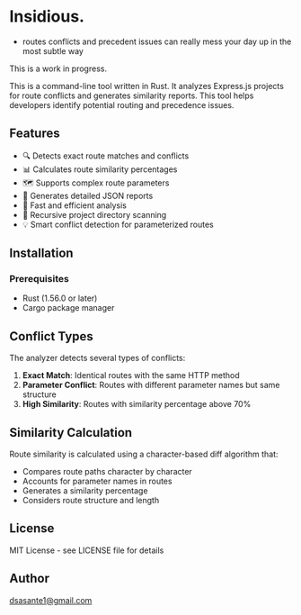 # Insidious.

 - routes conflicts and precedent issues can really mess your day up in the most subtle way

This is a work in progress.

This is a command-line tool written in Rust.
It analyzes Express.js projects for route conflicts and generates similarity reports.
This tool helps developers identify potential routing and precedence issues.

## Features

- 🔍 Detects exact route matches and conflicts
- 📊 Calculates route similarity percentages
- 🗺️ Supports complex route parameters
- 📝 Generates detailed JSON reports
- 🚀 Fast and efficient analysis
- 📁 Recursive project directory scanning
- 💡 Smart conflict detection for parameterized routes

## Installation

### Prerequisites

- Rust (1.56.0 or later)
- Cargo package manager


## Conflict Types

The analyzer detects several types of conflicts:

1. **Exact Match**: Identical routes with the same HTTP method
2. **Parameter Conflict**: Routes with different parameter names but same structure
3. **High Similarity**: Routes with similarity percentage above 70%

## Similarity Calculation

Route similarity is calculated using a character-based diff algorithm that:
- Compares route paths character by character
- Accounts for parameter names in routes
- Generates a similarity percentage
- Considers route structure and length



## License

MIT License - see LICENSE file for details

## Author
dsasante1@gmail.com

